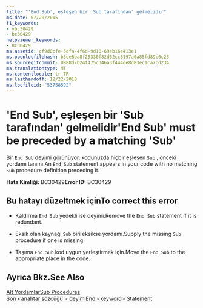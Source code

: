 ```yaml
---
title: "'End Sub', eşleşen bir 'Sub tarafından' gelmelidir"
ms.date: 07/20/2015
f1_keywords:
- vbc30429
- bc30429
helpviewer_keywords:
- BC30429
ms.assetid: cf9d0cfe-5dfa-4f6d-9d10-69eb16e413e1
ms.openlocfilehash: b3ee8ba8f25330f82d62cc3197a0a85fd89c6c23
ms.sourcegitcommit: 0888d7b24f475c346a3f444de8d83ec1ca7cd234
ms.translationtype: MT
ms.contentlocale: tr-TR
ms.lasthandoff: 12/22/2018
ms.locfileid: "53758592"
---
```

# <a name="end-sub-must-be-preceded-by-a-matching-sub"></a><span data-ttu-id="acd1d-102">'End Sub', eşleşen bir 'Sub tarafından' gelmelidir</span><span class="sxs-lookup"><span data-stu-id="acd1d-102">'End Sub' must be preceded by a matching 'Sub'</span></span>
<span data-ttu-id="acd1d-103">Bir `End Sub` deyimi görünüyor, kodunuzda hiçbir eşleşen `Sub` , önceki yordamı tanımı.</span><span class="sxs-lookup"><span data-stu-id="acd1d-103">An `End Sub` statement appears in your code with no matching `Sub` procedure definition preceding it.</span></span>  
  
 <span data-ttu-id="acd1d-104">**Hata Kimliği:** BC30429</span><span class="sxs-lookup"><span data-stu-id="acd1d-104">**Error ID:** BC30429</span></span>  
  
## <a name="to-correct-this-error"></a><span data-ttu-id="acd1d-105">Bu hatayı düzeltmek için</span><span class="sxs-lookup"><span data-stu-id="acd1d-105">To correct this error</span></span>  
  
-   <span data-ttu-id="acd1d-106">Kaldırma `End Sub` yedekli ise deyimi.</span><span class="sxs-lookup"><span data-stu-id="acd1d-106">Remove the `End Sub` statement if it is redundant.</span></span>  
  
-   <span data-ttu-id="acd1d-107">Eksik olan kaynağı `Sub` biri eksikse yordamı.</span><span class="sxs-lookup"><span data-stu-id="acd1d-107">Supply the missing `Sub` procedure if one is missing.</span></span>  
  
-   <span data-ttu-id="acd1d-108">Taşıma `End Sub` kod uygun yerleştirmek için.</span><span class="sxs-lookup"><span data-stu-id="acd1d-108">Move the `End Sub` to the appropriate place in the code.</span></span>  
  
## <a name="see-also"></a><span data-ttu-id="acd1d-109">Ayrıca Bkz.</span><span class="sxs-lookup"><span data-stu-id="acd1d-109">See Also</span></span>  
 [<span data-ttu-id="acd1d-110">Alt Yordamlar</span><span class="sxs-lookup"><span data-stu-id="acd1d-110">Sub Procedures</span></span>](../../visual-basic/programming-guide/language-features/procedures/sub-procedures.md)  
 [<span data-ttu-id="acd1d-111">Son \<anahtar sözcüğü > deyimi</span><span class="sxs-lookup"><span data-stu-id="acd1d-111">End \<keyword> Statement</span></span>](../../visual-basic/language-reference/statements/end-keyword-statement.md)

